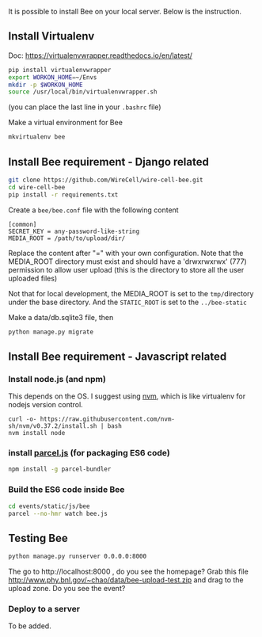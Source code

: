 It is possible to install Bee on your local server. Below is the instruction.

## Install Virtualenv

Doc: https://virtualenvwrapper.readthedocs.io/en/latest/
```bash
pip install virtualenvwrapper
export WORKON_HOME=~/Envs
mkdir -p $WORKON_HOME
source /usr/local/bin/virtualenvwrapper.sh
```
(you can place the last line in your `.bashrc` file)

Make a virtual environment for Bee
```bash
mkvirtualenv bee
```

## Install Bee requirement - Django related

```bash
git clone https://github.com/WireCell/wire-cell-bee.git
cd wire-cell-bee
pip install -r requirements.txt
```

Create a `bee/bee.conf` file with the following content
```
[common]
SECRET_KEY = any-password-like-string
MEDIA_ROOT = /path/to/upload/dir/
```
Replace the content after "=" with your own configuration. Note that the MEDIA_ROOT directory must exist and should have a 'drwxrwxrwx' (777) permission to allow user upload (this is the directory to store all the user uploaded files)

Not that for local development, the MEDIA_ROOT is set to the `tmp/`directory under the base directory. And the `STATIC_ROOT` is set to the `../bee-static`

Make a data/db.sqlite3 file, then
```bash
python manage.py migrate
```

## Install Bee requirement - Javascript related

### Install node.js (and npm)

This depends on the OS. I suggest using  [nvm](https://github.com/nvm-sh/nvm), which is like virtualenv for nodejs version control.
```shell
curl -o- https://raw.githubusercontent.com/nvm-sh/nvm/v0.37.2/install.sh | bash
nvm install node
```

### install [parcel.js](https://parceljs.org/) (for packaging ES6 code)
```bash
npm install -g parcel-bundler
```

### Build the ES6 code inside Bee
```bash
cd events/static/js/bee
parcel --no-hmr watch bee.js
```

## Testing Bee

```bash
python manage.py runserver 0.0.0.0:8000
```
The go to http://localhost:8000 , do you see the homepage?
Grab this file http://www.phy.bnl.gov/~chao/data/bee-upload-test.zip and drag to the upload zone. Do you see the event?


### Deploy to a server
To be added.


